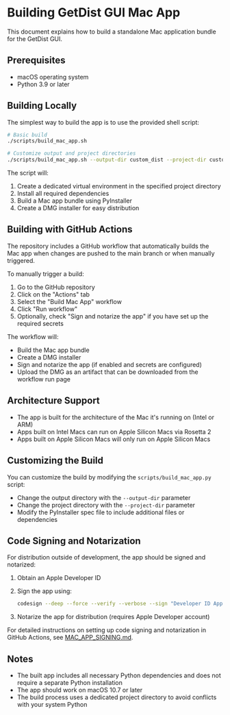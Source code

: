 # Building GetDist GUI Mac App

This document explains how to build a standalone Mac application bundle for the GetDist GUI.

## Prerequisites

- macOS operating system
- Python 3.9 or later

## Building Locally

The simplest way to build the app is to use the provided shell script:

```bash
# Basic build
./scripts/build_mac_app.sh

# Customize output and project directories
./scripts/build_mac_app.sh --output-dir custom_dist --project-dir custom_env
```

The script will:
1. Create a dedicated virtual environment in the specified project directory
2. Install all required dependencies
3. Build a Mac app bundle using PyInstaller
4. Create a DMG installer for easy distribution

## Building with GitHub Actions

The repository includes a GitHub workflow that automatically builds the Mac app when changes are pushed to the main branch or when manually triggered.

To manually trigger a build:

1. Go to the GitHub repository
2. Click on the "Actions" tab
3. Select the "Build Mac App" workflow
4. Click "Run workflow"
5. Optionally, check "Sign and notarize the app" if you have set up the required secrets

The workflow will:
- Build the Mac app bundle
- Create a DMG installer
- Sign and notarize the app (if enabled and secrets are configured)
- Upload the DMG as an artifact that can be downloaded from the workflow run page

## Architecture Support

- The app is built for the architecture of the Mac it's running on (Intel or ARM)
- Apps built on Intel Macs can run on Apple Silicon Macs via Rosetta 2
- Apps built on Apple Silicon Macs will only run on Apple Silicon Macs

## Customizing the Build

You can customize the build by modifying the `scripts/build_mac_app.py` script:

- Change the output directory with the `--output-dir` parameter
- Change the project directory with the `--project-dir` parameter
- Modify the PyInstaller spec file to include additional files or dependencies

## Code Signing and Notarization

For distribution outside of development, the app should be signed and notarized:

1. Obtain an Apple Developer ID
2. Sign the app using:

   ```bash
   codesign --deep --force --verify --verbose --sign "Developer ID Application: Your Name (TEAM_ID)" "dist/GetDist GUI.app"
   ```

3. Notarize the app for distribution (requires Apple Developer account)

For detailed instructions on setting up code signing and notarization in GitHub Actions, see [MAC_APP_SIGNING.md](MAC_APP_SIGNING.md).

## Notes

- The built app includes all necessary Python dependencies and does not require a separate Python installation
- The app should work on macOS 10.7 or later
- The build process uses a dedicated project directory to avoid conflicts with your system Python
